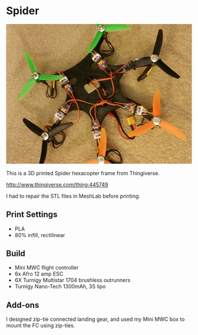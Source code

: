 Spider
======

![Image of Spider Hexacopter](spider.jpg)

This is a 3D printed Spider hexacopter frame from Thingiverse.

http://www.thingiverse.com/thing:445749

I had to repair the STL files in MeshLab before printing.

Print Settings
--------------
 - PLA
 - 80% infill, rectilinear

Build
-----
 - Mini MWC flight controller
 - 6x Afro 12 amp ESC
 - 6X Turnigy Multistar 1704 brushless outrunners
 - Turnigy Nano-Tech 1300mAh, 3S lipo

Add-ons
-------
I designed zip-tie connected landing gear, and used my Mini MWC box to mount
the FC using zip-ties.